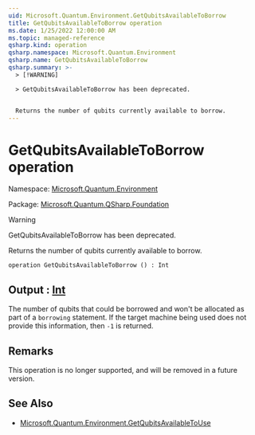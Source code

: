 ```yaml
---
uid: Microsoft.Quantum.Environment.GetQubitsAvailableToBorrow
title: GetQubitsAvailableToBorrow operation
ms.date: 1/25/2022 12:00:00 AM
ms.topic: managed-reference
qsharp.kind: operation
qsharp.namespace: Microsoft.Quantum.Environment
qsharp.name: GetQubitsAvailableToBorrow
qsharp.summary: >-
  > [!WARNING]

  > GetQubitsAvailableToBorrow has been deprecated.


  Returns the number of qubits currently available to borrow.
---
```


# GetQubitsAvailableToBorrow operation

Namespace: [Microsoft.Quantum.Environment](xref:Microsoft.Quantum.Environment)

Package: [Microsoft.Quantum.QSharp.Foundation](https://nuget.org/packages/Microsoft.Quantum.QSharp.Foundation)


> [!WARNING]
> GetQubitsAvailableToBorrow has been deprecated.

Returns the number of qubits currently available to borrow.

```qsharp
operation GetQubitsAvailableToBorrow () : Int
```


## Output : [Int](xref:microsoft.quantum.qsharp.valueliterals#int-literals)

The number of qubits that could be borrowed andwon't be allocated as part of a `borrowing` statement.If the target machine being used does not provide this information, then`-1` is returned.

## Remarks

This operation is no longer supported, and will be removed in a futureversion.

## See Also

- [Microsoft.Quantum.Environment.GetQubitsAvailableToUse](xref:Microsoft.Quantum.Environment.GetQubitsAvailableToUse)